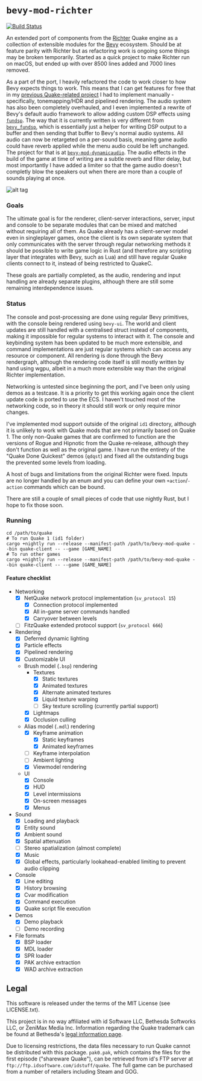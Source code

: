 # `bevy-mod-richter`

[![Build Status](https://travis-ci.org/cormac-obrien/richter.svg?branch=devel)](https://travis-ci.org/cormac-obrien/richter)

An extended port of components from the [Richter](https://github.com/cormac-obrien/richter) Quake engine as a collection
of extensible modules for the [Bevy](https://bevyengine.org/) ecosystem. Should be at feature parity with Richter but as
refactoring work is ongoing some things may be broken temporarily. Started as a quick project to make Richter run on
macOS, but ended up with over 8500 lines added and 7000 lines removed.

As a part of the port, I heavily refactored the code to work closer to how Bevy expects things to work. This means that I
can get features for free that in my [previous Quake-related project](https://github.com/eira-fransham/goeld) I had to
implement manually - specifically, tonemapping/HDR and pipelined rendering. The audio system has also been completely
overhauled, and I even implemented a rewrite of Bevy's default audio framework to allow adding custom DSP effects using
[`fundsp`](https://github.com/SamiPerttu/fundsp). The way that it is currently written is very different from
[`bevy_fundsp`](https://github.com/harudagondi/bevy_fundsp), which is essentially just a helper for writing DSP output
to a buffer and then sending that buffer to Bevy's normal audio systems. All audio can now be retargeted on a per-sound
basis, meaning game audio could have reverb applied while the menu audio could be left unchanged. The project for that
is at [`bevy-mod-dynamicaudio`](https://github.com/eira-fransham/bevy-mod-dynamicaudio). The audio effects in the build
of the game at time of writing are a subtle reverb and filter delay, but most importantly I have added a limiter so that
the game audio doesn't completly blow the speakers out when there are more than a couple of sounds playing at once.

![alt tag](content/bevy-mod-richter.gif)

### Goals

The ultimate goal is for the renderer, client-server interactions, server, input and console to be separate modules that can
be mixed and matched without requiring all of them. As Quake already has a client-server model even in singleplayer games,
once the client is its own separate system that only communicates with the server through regular networking methods it
should be possible to write game logic in Rust (and therefore any scripting layer that integrates with Bevy, such as Lua)
and still have regular Quake clients connect to it, instead of being restricted to QuakeC.

These goals are partially completed, as the audio, rendering and input handling are already separate plugins, although
there are still some remaining interdependence issues.

### Status

The console and post-processing are done using regular Bevy primitives, with the console being rendered using `bevy-ui`.
The world and client updates are still handled with a centralised struct instead of components, making it impossible for
regular systems to interact with it. The console and keybinding system has been updated to be much more extensible, and
command implementations are just regular systems which can access any resource or component. All rendering is done through
the Bevy rendergraph, although the rendering code itself is still mostly written by hand using wgpu, albeit in a much more
extensible way than the original Richter implementation.

Networking is untested since beginning the port, and I've been only using demos as a testcase. It is a priority to get this
working again once the client update code is ported to use the ECS. I haven't touched most of the networking code, so in
theory it should still work or only require minor changes.

I've implemented mod support outside of the original `id1` directory, although it is unlikely to work with Quake mods that
are not primarily based on Quake 1. The only non-Quake games that are confirmed to function are the versions of Rogue and
Hipnotic from the Quake re-release, although they don't function as well as the original game. I have run the entirety
of the "Quake Done Quickest" demos (`qdqst`) and fixed all the outstanding bugs the prevented some levels from loading.

A host of bugs and limitations from the original Richter were fixed. Inputs are no longer handled by an enum and you can
define your own `+action`/`-action` commands which can be bound.

There are still a couple of small pieces of code that use nightly Rust, but I hope to fix those soon.

### Running

```
cd /path/to/quake
# To run Quake 1 (id1 folder)
cargo +nightly run --release --manifest-path /path/to/bevy-mod-quake --bin quake-client -- --game [GAME_NAME]
# To run other games
cargo +nightly run --release --manifest-path /path/to/bevy-mod-quake --bin quake-client -- --game [GAME_NAME]
```

#### Feature checklist

- Networking
  - [x] NetQuake network protocol implementation (`sv_protocol 15`)
    - [x] Connection protocol implemented
    - [x] All in-game server commands handled
    - [x] Carryover between levels
  - [ ] FitzQuake extended protocol support (`sv_protocol 666`)
- Rendering
  - [x] Deferred dynamic lighting
  - [x] Particle effects
  - [x] Pipelined rendering
  - [x] Customizable UI
  - Brush model (`.bsp`) rendering
    - Textures
      - [x] Static textures
      - [x] Animated textures
      - [x] Alternate animated textures
      - [x] Liquid texture warping
      - [ ] Sky texture scrolling (currently partial support)
    - [x] Lightmaps
    - [x] Occlusion culling
  - Alias model (`.mdl`) rendering
    - [x] Keyframe animation
      - [x] Static keyframes
      - [x] Animated keyframes
    - [ ] Keyframe interpolation
    - [ ] Ambient lighting
    - [x] Viewmodel rendering
  - UI
    - [x] Console
    - [x] HUD
    - [x] Level intermissions
    - [x] On-screen messages
    - [x] Menus
- Sound
  - [x] Loading and playback
  - [x] Entity sound
  - [x] Ambient sound
  - [x] Spatial attenuation
  - [ ] Stereo spatialization (almost complete)
  - [x] Music
  - [x] Global effects, particularly lookahead-enabled limiting to prevent audio clipping
- Console
  - [x] Line editing
  - [x] History browsing
  - [x] Cvar modification
  - [x] Command execution
  - [x] Quake script file execution
- Demos
  - [x] Demo playback
  - [ ] Demo recording
- File formats
  - [x] BSP loader
  - [x] MDL loader
  - [x] SPR loader
  - [x] PAK archive extraction
  - [x] WAD archive extraction

## Legal

This software is released under the terms of the MIT License (see LICENSE.txt).

This project is in no way affiliated with id Software LLC, Bethesda Softworks LLC, or ZeniMax Media
Inc. Information regarding the Quake trademark can be found at Bethesda's [legal information
page](https://bethesda.net/en/document/legal-information).

Due to licensing restrictions, the data files necessary to run Quake cannot be distributed with this
package. `pak0.pak`, which contains the files for the first episode ("shareware Quake"), can be
retrieved from id's FTP server at `ftp://ftp.idsoftware.com/idstuff/quake`. The full game can be
purchased from a number of retailers including Steam and GOG.

